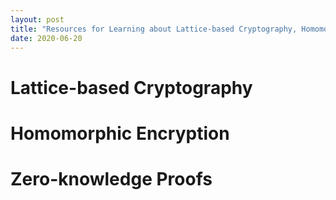 ```yaml
---
layout: post
title: "Resources for Learning about Lattice-based Cryptography, Homomorphic Encryption, and Zero-knowledge Proofs"
date: 2020-06-20
---
```


# Lattice-based Cryptography

# Homomorphic Encryption

# Zero-knowledge Proofs
